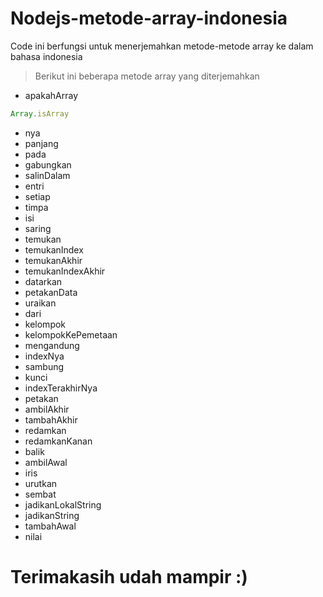 # Nodejs-metode-array-indonesia
Code ini berfungsi untuk menerjemahkan metode-metode array ke dalam bahasa indonesia

> Berikut ini beberapa metode array yang diterjemahkan

- apakahArray
 ```Javascript
 Array.isArray
 ```
- nya
- panjang
- pada
- gabungkan
- salinDalam
- entri
- setiap
- timpa
- isi
- saring
- temukan
- temukanIndex
- temukanAkhir
- temukanIndexAkhir
- datarkan
- petakanData
- uraikan
- dari
- kelompok
- kelompokKePemetaan
- mengandung
- indexNya
- sambung
- kunci
- indexTerakhirNya
- petakan
- ambilAkhir
- tambahAkhir
- redamkan
- redamkanKanan
- balik
- ambilAwal
- iris
- urutkan
- sembat
- jadikanLokalString
- jadikanString
- tambahAwal
- nilai

# Terimakasih udah mampir :)
